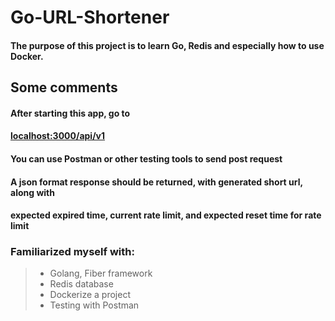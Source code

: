 # Go-URL-Shortener

#### The purpose of this project is to learn Go, Redis and especially how to use Docker.

## Some comments

#### After starting this app, go to
#### [localhost:3000/api/v1](http://localhost:3000)
#### You can use Postman or other testing tools to send post request 
#### A json format response should be returned, with generated short url, along with
#### expected expired time, current rate limit, and expected reset time for rate limit

### Familiarized myself with: 
> - Golang, Fiber framework
> - Redis database
> - Dockerize a project
> - Testing with Postman
